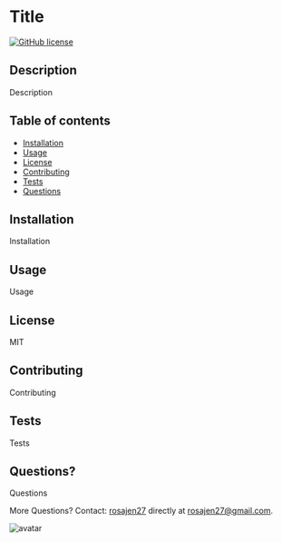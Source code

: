 
# Title
[![GitHub license](https://img.shields.io/badge/license-MIT-blue.svg)](https://github.com/rosajen27)

## Description
        
Description
## Table of contents
* [Installation](#installation)
* [Usage](#usage)
* [License](#license)
* [Contributing](#Contributing)
* [Tests](#Tests)
* [Questions](#Questions)

## Installation 
        
Installation
## Usage
        
Usage
## License
        
MIT
## Contributing
        
Contributing
## Tests
        
Tests

## Questions?

Questions


More Questions? Contact: [rosajen27](https://github.com/rosajen27) 
directly at rosajen27@gmail.com.

![avatar](https://avatars2.githubusercontent.com/u/60906506?v=4)
        
    